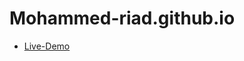 # Mohammed-riad.github.io
- [Live-Demo](https://mohammed-riad.github.io/14.html?fbclid=IwAR0VTvtCvm24Yot2TLeGmTHrkAo6PdTH4CReIv31Yfm7jDogGRHDFJwBmEM)
